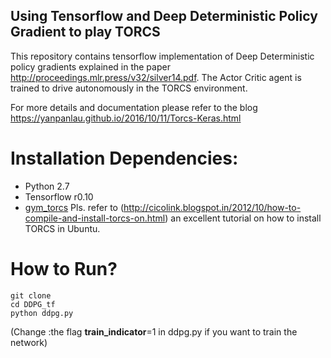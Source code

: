 ## Using Tensorflow and Deep Deterministic Policy Gradient to play TORCS

This repository contains tensorflow implementation of Deep Deterministic policy gradients explained in the paper http://proceedings.mlr.press/v32/silver14.pdf. 
The Actor Critic agent is trained to drive autonomously in the TORCS environment.

For more details and documentation please refer to the blog 
https://yanpanlau.github.io/2016/10/11/Torcs-Keras.html

# Installation Dependencies:

* Python 2.7
* Tensorflow r0.10
* [gym_torcs](https://github.com/ugo-nama-kun/gym_torcs) Pls. refer to (http://cicolink.blogspot.in/2012/10/how-to-compile-and-install-torcs-on.html) an excellent tutorial on how to install TORCS in Ubuntu.

# How to Run?

```
git clone
cd DDPG_tf
python ddpg.py 
```

(Change :the flag **train_indicator**=1 in ddpg.py if you want to train the network)
